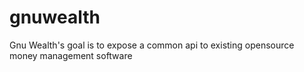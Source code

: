 # gnuwealth
Gnu Wealth's goal is to expose a common api to existing opensource money management software
